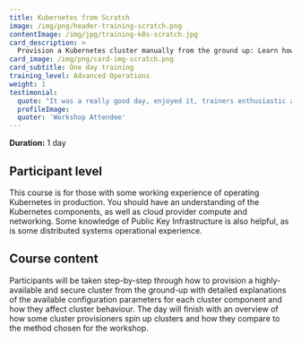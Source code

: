 ```yaml
---
title: Kubernetes from Scratch
image: /img/png/header-training-scratch.png
contentImage: /img/jpg/training-k8s-scratch.jpg
card_description: >
  Provision a Kubernetes cluster manually from the ground up: Learn how to configure cluster components such as apiserver, controller-manager, scheduler, etcd, kubelet, kube-proxy, and container runtime.
card_image: /img/png/card-img-scratch.png
card_subtitle: One day training
training_level: Advanced Operations
weight: 1
testimonial:
  quote: "It was a really good day, enjoyed it, trainers enthusiastic and knowledgeable. I would recommend the course certainly!"
  profileImage:
  quoter: 'Workshop Attendee'
---
```


**Duration:** 1 day

## Participant level
This course is for those with some working experience of operating Kubernetes in
production. You should have an understanding of the Kubernetes components, as
well as cloud provider compute and networking. Some knowledge of Public Key
Infrastructure is also helpful, as is some distributed systems operational
experience.

## Course content
Participants will be taken step-by-step through how to provision a
highly-available and secure cluster from the ground-up with detailed
explanations of the available configuration parameters for each cluster
component and how they affect cluster behaviour. The day will finish with an
overview of how some cluster provisioners spin up clusters and how they compare
to the method chosen for the workshop.
